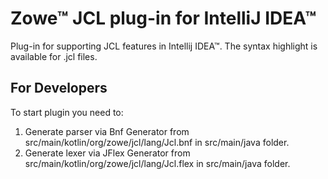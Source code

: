 # Zowe™ JCL plug-in for IntelliJ IDEA™
Plug-in for supporting JCL features in Intellij IDEA™.
The syntax highlight is available for .jcl files.

## For Developers
To start plugin you need to:
1) Generate parser via Bnf Generator from src/main/kotlin/org/zowe/jcl/lang/Jcl.bnf in src/main/java folder.
2) Generate lexer via JFlex Generator from src/main/kotlin/org/zowe/jcl/lang/Jcl.flex in src/main/java folder.
